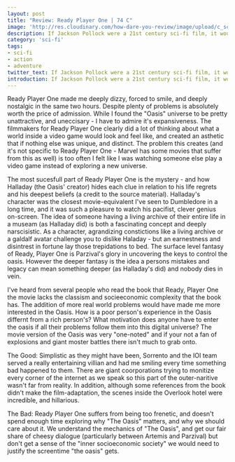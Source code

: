 ```yaml
---
layout: post
title: "Review: Ready Player One | 74 C"
image: 'http://res.cloudinary.com/how-dare-you-review/image/upload/c_scale,h_399,w_760/v1528671407/ready-player-one-11.jpg'
description: If Jackson Pollock were a 21st century sci-fi film, it would undoubtedly be Ready Player One.   
category: 'sci-fi'
tags: 
- sci-fi
- action
- adventure
twitter_text: If Jackson Pollock were a 21st century sci-fi film, it would undoubtedly be Ready Player One.
introduction: If Jackson Pollock were a 21st century sci-fi film, it would undoubtedly be Ready Player One.
---
```

Ready Player One made me deeply dizzy, forced to smile, and deeply nostalgic in the same two hours. Despite plenty of problems is absolutely worth the price of admission. While I found the "Oasis" universe to be pretty unattractive, and uneccisary - I have to admire it's expansiveness. The filmmakers for Ready Player One clearly did a lot of thinking about what a world inside a video game would look and feel like, and created an asthetic that if nothing else was unique, and distinct. The problem this creates (and it's not specific to Ready Player One - Marvel has some movies that suffer from this as well) is too often I felt like I was watching someone else play a video game instead of exploring a new universe. 

The most sucesfull part of Ready Player One is the mystery - and how Halladay (the Oasis' creator) hides each clue in relation to his life regrets and his deepest beliefs (a credit to the source material). Halladay's character was the closest movie-equivalent I've seen to Dumbledore in a long time, and it was such a pleasure to watch his pacifist, clever genius on-screen. The idea of someone having a living archive of their entire life in a museam (as Halladay did) is both a fascinating concept and deeply narscisistic. As a character, agrandizing constictions like a living archive or a galdalf avatar challenge you to dislike Haladay - but an earnestness and disintrest in fortune lay those trepidations to bed. The surface level fantasy of Ready, Player One is Parzival's glory in uncovering the keys to control the oasis. However the deeper fantasy is the idea a persons mistakes and legacy can mean something deeper (as Halladay's did) and nobody dies in vein. 

I've heard from several people who read the book that Ready, Player One the movie lacks the classism and socieeconomic complexity that the book has. The addition of more real world problems would have made me more interested in the Oasis. How is a poor person's experience in the Oasis differnt from a rich person's? What motivation does anyone have to enter the oasis if all their problems follow them into this digital universe? The movie version of the Oasis was very "one-noted" and if your not a fan of explosions and giant moster battles there isn't much to grab onto.

The Good: Simplistic as they might have been, Sorrento and the IOI team served a really entertaining villian and had me smiling every time something bad happened to them. There are giant coorporations trying to monitize every corner of the internet as we speak so this part of the outer-naritive wasn't far from reality. In addition, although some references from the book didn't make the film-adaptation, the scenes inside the Overlook hotel were incredible, and hillarious.

The Bad: Ready Player One suffers from being too frenetic, and doesn't spend enough time exploring why "The Oasis" matters, and why we should care about it. We understand the mechanics of "The Oasis", and get our fair share of cheesy dialogue (particularly between Artemis and Parzival) but don't get a sense of the "inner socioeconomic society" we would need to justify the screentime "the oasis" gets. 